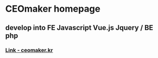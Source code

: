 # CEOmaker homepage
## develop into FE Javascript Vue.js Jquery / BE php
### [Link - ceomaker.kr](http://ceomaker.kr/)
